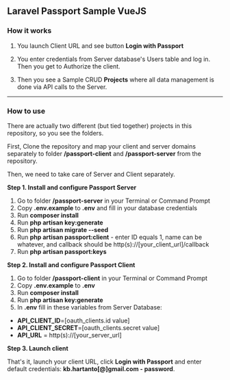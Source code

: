## Laravel Passport Sample VueJS

### How it works

1. You launch Client URL and see button **Login with Passport**

2. You enter credentials from Server database's Users table and log in. Then you get to Authorize the client.

3. Then you see a Sample CRUD **Projects** where all data management is done via API calls to the Server.

---

### How to use

There are actually two different (but tied together) projects in this repository, so you see the folders.

First, Clone the repository and map your client and server domains separately to folder **/passport-client** and **/passport-server** from the repository.

Then, we need to take care of Server and Client separately.

**Step 1. Install and configure Passport Server**

1. Go to folder **/passport-server** in your Terminal or Command Prompt
2. Copy **.env.example** to **.env** and fill in your database credentials
3. Run **composer install**
4. Run **php artisan key:generate**
5. Run **php artisan migrate --seed**
6. Run **php artisan passport:client** - enter ID equals 1, name can be whatever, and callback should be http(s)://[your_client_url]/callback
7. Run **php artisan passport:keys**

**Step 2. Install and configure Passport Client**

1. Go to folder **/passport-client** in your Terminal or Command Prompt
2. Copy **.env.example** to **.env**
3. Run **composer install**
4. Run **php artisan key:generate**
5. In **.env** fill in these variables from Server Database: 
* **API_CLIENT_ID**=[oauth_clients.id value]
* **API_CLIENT_SECRET**=[oauth_clients.secret value]
* **API_URL** = http(s)://[your_server_url]

**Step 3. Launch client**

That's it, launch your client URL, click **Login with Passport** and enter default credentials: **kb.hartanto[@]gmail.com - password**.

